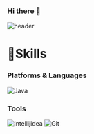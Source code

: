 ### Hi there 👋
![header](https://capsule-render.vercel.app/api?type=cylinder&color=000000&height=150&section=header&text=ㄹㄹㄹㄹㄹ&fontColor=ffffff&fontSize=70&animation=fadeIn&fontAlignY=55)



# 💪Skills
### Platforms & Languages
![Java](https://img.shields.io/badge/Java-007396.svg?&style=for-the-badge&logo=Java&logoColor=white)


### Tools
![intellijidea](https://img.shields.io/badge/intellijidea-000000.svg?&style=for-the-badge&logo=Git&logoColor=white)
![Git](https://img.shields.io/badge/Git-F05032.svg?&style=for-the-badge&logo=Git&logoColor=white)
